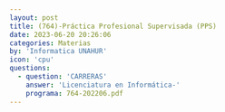 ```yaml
---
layout: post
title: (764)-Práctica Profesional Supervisada (PPS)
date: 2023-06-20 20:26:06
categories: Materias
by: 'Informatica UNAHUR'
icon: 'cpu'
questions:
  - question: 'CARRERAS'
    answer: 'Licenciatura en Informática-'
    programa: 764-202206.pdf
---
```

